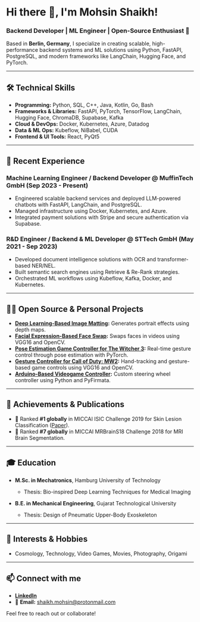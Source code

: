 # Hi there 👋, I'm Mohsin Shaikh!

### Backend Developer | ML Engineer | Open-Source Enthusiast 🚀

Based in **Berlin, Germany**, I specialize in creating scalable, high-performance backend systems and ML solutions using Python, FastAPI, PostgreSQL, and modern frameworks like LangChain, Hugging Face, and PyTorch.

---

## 🛠️ Technical Skills

* **Programming:** Python, SQL, C++, Java, Kotlin, Go, Bash
* **Frameworks & Libraries:** FastAPI, PyTorch, TensorFlow, LangChain, Hugging Face, ChromaDB, Supabase, Kafka
* **Cloud & DevOps:** Docker, Kubernetes, Azure, Datadog
* **Data & ML Ops:** Kubeflow, NiBabel, CUDA
* **Frontend & UI Tools:** React, PyQt5

---

## 🚀 Recent Experience

### **Machine Learning Engineer / Backend Developer @ MuffinTech GmbH** (Sep 2023 - Present)

* Engineered scalable backend services and deployed LLM-powered chatbots with FastAPI, LangChain, and PostgreSQL.
* Managed infrastructure using Docker, Kubernetes, and Azure.
* Integrated payment solutions with Stripe and secure authentication via Supabase.

### **R\&D Engineer / Backend & ML Developer @ STTech GmbH** (May 2021 - Sep 2023)

* Developed document intelligence solutions with OCR and transformer-based NER/NEL.
* Built semantic search engines using Retrieve & Re-Rank strategies.
* Orchestrated ML workflows using Kubeflow, Kafka, Docker, and Kubernetes.

---

## 🧑‍💻 Open Source & Personal Projects

* **[Deep Learning-Based Image Matting](https://github.com/randomMatrix77/Deep-Learning-based-Image-Matting):** Generates portrait effects using depth maps.
* **[Facial Expression-Based Face Swap](https://github.com/randomMatrix77/Face-Swap):** Swaps faces in videos using VGG16 and OpenCV.
* **[Pose Estimation Game Controller for The Witcher 3](https://youtu.be/jsbslTfm470):** Real-time gesture control through pose estimation with PyTorch.
* **[Gesture Controller for Call of Duty: MW2](https://youtu.be/f_8r_Z-Lhhs):** Hand-tracking and gesture-based game controls using VGG16 and OpenCV.
* **[Arduino-Based Videogame Controller](https://youtu.be/vrN014wvAmo):** Custom steering wheel controller using Python and PyFirmata.

---

## 🏅 Achievements & Publications

* 🥇 Ranked **#1 globally** in MICCAI ISIC Challenge 2019 for Skin Lesion Classification ([Paper](https://arxiv.org/abs/1910.03910)).
* 🏅 Ranked **#7 globally** in MICCAI MRBrainS18 Challenge 2018 for MRI Brain Segmentation.

---

## 🎓 Education

* **M.Sc. in Mechatronics**, Hamburg University of Technology

  * Thesis: Bio-inspired Deep Learning Techniques for Medical Imaging
* **B.E. in Mechanical Engineering**, Gujarat Technological University

  * Thesis: Design of Pneumatic Upper-Body Exoskeleton

---

## 🌟 Interests & Hobbies

* Cosmology, Technology, Video Games, Movies, Photography, Origami

---

## 📫 Connect with me

* [**LinkedIn**](https://www.linkedin.com/in/mohsin-shaikh-123266158)
* 📧 **Email:** [shaikh.mohsin@protonmail.com](mailto:shaikh.mohsin@protonmail.com)

Feel free to reach out or collaborate!
